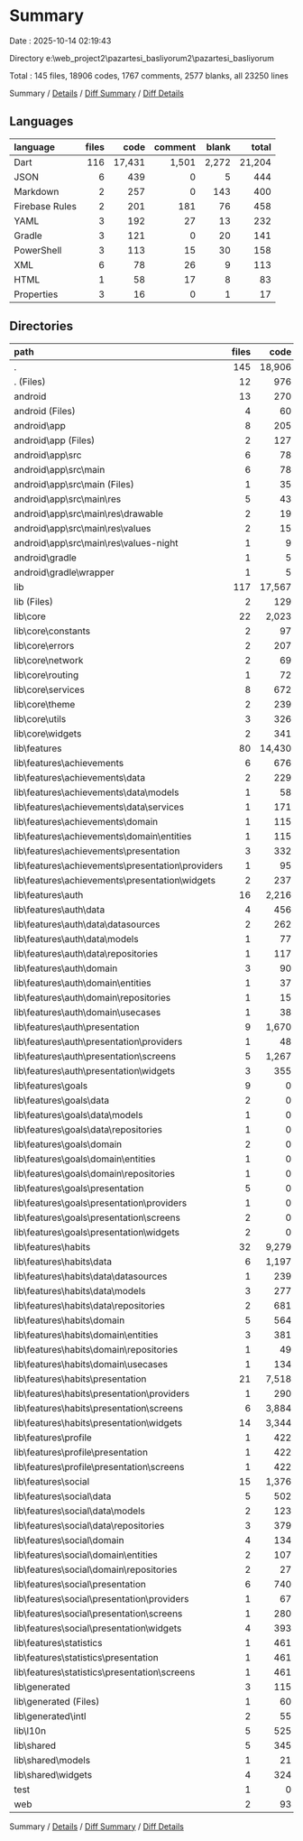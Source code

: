 # Summary

Date : 2025-10-14 02:19:43

Directory e:\\web_project2\\pazartesi_basliyorum2\\pazartesi_basliyorum

Total : 145 files,  18906 codes, 1767 comments, 2577 blanks, all 23250 lines

Summary / [Details](details.md) / [Diff Summary](diff.md) / [Diff Details](diff-details.md)

## Languages
| language | files | code | comment | blank | total |
| :--- | ---: | ---: | ---: | ---: | ---: |
| Dart | 116 | 17,431 | 1,501 | 2,272 | 21,204 |
| JSON | 6 | 439 | 0 | 5 | 444 |
| Markdown | 2 | 257 | 0 | 143 | 400 |
| Firebase Rules | 2 | 201 | 181 | 76 | 458 |
| YAML | 3 | 192 | 27 | 13 | 232 |
| Gradle | 3 | 121 | 0 | 20 | 141 |
| PowerShell | 3 | 113 | 15 | 30 | 158 |
| XML | 6 | 78 | 26 | 9 | 113 |
| HTML | 1 | 58 | 17 | 8 | 83 |
| Properties | 3 | 16 | 0 | 1 | 17 |

## Directories
| path | files | code | comment | blank | total |
| :--- | ---: | ---: | ---: | ---: | ---: |
| . | 145 | 18,906 | 1,767 | 2,577 | 23,250 |
| . (Files) | 12 | 976 | 223 | 263 | 1,462 |
| android | 13 | 270 | 26 | 30 | 326 |
| android (Files) | 4 | 60 | 0 | 9 | 69 |
| android\\app | 8 | 205 | 26 | 21 | 252 |
| android\\app (Files) | 2 | 127 | 0 | 12 | 139 |
| android\\app\\src | 6 | 78 | 26 | 9 | 113 |
| android\\app\\src\\main | 6 | 78 | 26 | 9 | 113 |
| android\\app\\src\\main (Files) | 1 | 35 | 6 | 5 | 46 |
| android\\app\\src\\main\\res | 5 | 43 | 20 | 4 | 67 |
| android\\app\\src\\main\\res\\drawable | 2 | 19 | 2 | 2 | 23 |
| android\\app\\src\\main\\res\\values | 2 | 15 | 9 | 1 | 25 |
| android\\app\\src\\main\\res\\values-night | 1 | 9 | 9 | 1 | 19 |
| android\\gradle | 1 | 5 | 0 | 0 | 5 |
| android\\gradle\\wrapper | 1 | 5 | 0 | 0 | 5 |
| lib | 117 | 17,567 | 1,501 | 2,275 | 21,343 |
| lib (Files) | 2 | 129 | 11 | 24 | 164 |
| lib\\core | 22 | 2,023 | 295 | 424 | 2,742 |
| lib\\core\\constants | 2 | 97 | 19 | 18 | 134 |
| lib\\core\\errors | 2 | 207 | 101 | 72 | 380 |
| lib\\core\\network | 2 | 69 | 13 | 18 | 100 |
| lib\\core\\routing | 1 | 72 | 5 | 14 | 91 |
| lib\\core\\services | 8 | 672 | 59 | 158 | 889 |
| lib\\core\\theme | 2 | 239 | 26 | 32 | 297 |
| lib\\core\\utils | 3 | 326 | 68 | 78 | 472 |
| lib\\core\\widgets | 2 | 341 | 4 | 34 | 379 |
| lib\\features | 80 | 14,430 | 827 | 1,534 | 16,791 |
| lib\\features\\achievements | 6 | 676 | 38 | 84 | 798 |
| lib\\features\\achievements\\data | 2 | 229 | 19 | 33 | 281 |
| lib\\features\\achievements\\data\\models | 1 | 58 | 5 | 7 | 70 |
| lib\\features\\achievements\\data\\services | 1 | 171 | 14 | 26 | 211 |
| lib\\features\\achievements\\domain | 1 | 115 | 3 | 10 | 128 |
| lib\\features\\achievements\\domain\\entities | 1 | 115 | 3 | 10 | 128 |
| lib\\features\\achievements\\presentation | 3 | 332 | 16 | 41 | 389 |
| lib\\features\\achievements\\presentation\\providers | 1 | 95 | 9 | 16 | 120 |
| lib\\features\\achievements\\presentation\\widgets | 2 | 237 | 7 | 25 | 269 |
| lib\\features\\auth | 16 | 2,216 | 190 | 272 | 2,678 |
| lib\\features\\auth\\data | 4 | 456 | 59 | 77 | 592 |
| lib\\features\\auth\\data\\datasources | 2 | 262 | 47 | 58 | 367 |
| lib\\features\\auth\\data\\models | 1 | 77 | 9 | 8 | 94 |
| lib\\features\\auth\\data\\repositories | 1 | 117 | 3 | 11 | 131 |
| lib\\features\\auth\\domain | 3 | 90 | 26 | 24 | 140 |
| lib\\features\\auth\\domain\\entities | 1 | 37 | 3 | 5 | 45 |
| lib\\features\\auth\\domain\\repositories | 1 | 15 | 17 | 8 | 40 |
| lib\\features\\auth\\domain\\usecases | 1 | 38 | 6 | 11 | 55 |
| lib\\features\\auth\\presentation | 9 | 1,670 | 105 | 171 | 1,946 |
| lib\\features\\auth\\presentation\\providers | 1 | 48 | 25 | 14 | 87 |
| lib\\features\\auth\\presentation\\screens | 5 | 1,267 | 70 | 124 | 1,461 |
| lib\\features\\auth\\presentation\\widgets | 3 | 355 | 10 | 33 | 398 |
| lib\\features\\goals | 9 | 0 | 0 | 9 | 9 |
| lib\\features\\goals\\data | 2 | 0 | 0 | 2 | 2 |
| lib\\features\\goals\\data\\models | 1 | 0 | 0 | 1 | 1 |
| lib\\features\\goals\\data\\repositories | 1 | 0 | 0 | 1 | 1 |
| lib\\features\\goals\\domain | 2 | 0 | 0 | 2 | 2 |
| lib\\features\\goals\\domain\\entities | 1 | 0 | 0 | 1 | 1 |
| lib\\features\\goals\\domain\\repositories | 1 | 0 | 0 | 1 | 1 |
| lib\\features\\goals\\presentation | 5 | 0 | 0 | 5 | 5 |
| lib\\features\\goals\\presentation\\providers | 1 | 0 | 0 | 1 | 1 |
| lib\\features\\goals\\presentation\\screens | 2 | 0 | 0 | 2 | 2 |
| lib\\features\\goals\\presentation\\widgets | 2 | 0 | 0 | 2 | 2 |
| lib\\features\\habits | 32 | 9,279 | 492 | 905 | 10,676 |
| lib\\features\\habits\\data | 6 | 1,197 | 98 | 188 | 1,483 |
| lib\\features\\habits\\data\\datasources | 1 | 239 | 30 | 45 | 314 |
| lib\\features\\habits\\data\\models | 3 | 277 | 15 | 24 | 316 |
| lib\\features\\habits\\data\\repositories | 2 | 681 | 53 | 119 | 853 |
| lib\\features\\habits\\domain | 5 | 564 | 96 | 102 | 762 |
| lib\\features\\habits\\domain\\entities | 3 | 381 | 29 | 37 | 447 |
| lib\\features\\habits\\domain\\repositories | 1 | 49 | 39 | 28 | 116 |
| lib\\features\\habits\\domain\\usecases | 1 | 134 | 28 | 37 | 199 |
| lib\\features\\habits\\presentation | 21 | 7,518 | 298 | 615 | 8,431 |
| lib\\features\\habits\\presentation\\providers | 1 | 290 | 41 | 55 | 386 |
| lib\\features\\habits\\presentation\\screens | 6 | 3,884 | 143 | 316 | 4,343 |
| lib\\features\\habits\\presentation\\widgets | 14 | 3,344 | 114 | 244 | 3,702 |
| lib\\features\\profile | 1 | 422 | 14 | 24 | 460 |
| lib\\features\\profile\\presentation | 1 | 422 | 14 | 24 | 460 |
| lib\\features\\profile\\presentation\\screens | 1 | 422 | 14 | 24 | 460 |
| lib\\features\\social | 15 | 1,376 | 85 | 209 | 1,670 |
| lib\\features\\social\\data | 5 | 502 | 36 | 93 | 631 |
| lib\\features\\social\\data\\models | 2 | 123 | 10 | 14 | 147 |
| lib\\features\\social\\data\\repositories | 3 | 379 | 26 | 79 | 484 |
| lib\\features\\social\\domain | 4 | 134 | 20 | 24 | 178 |
| lib\\features\\social\\domain\\entities | 2 | 107 | 3 | 7 | 117 |
| lib\\features\\social\\domain\\repositories | 2 | 27 | 17 | 17 | 61 |
| lib\\features\\social\\presentation | 6 | 740 | 29 | 92 | 861 |
| lib\\features\\social\\presentation\\providers | 1 | 67 | 21 | 25 | 113 |
| lib\\features\\social\\presentation\\screens | 1 | 280 | 1 | 31 | 312 |
| lib\\features\\social\\presentation\\widgets | 4 | 393 | 7 | 36 | 436 |
| lib\\features\\statistics | 1 | 461 | 8 | 31 | 500 |
| lib\\features\\statistics\\presentation | 1 | 461 | 8 | 31 | 500 |
| lib\\features\\statistics\\presentation\\screens | 1 | 461 | 8 | 31 | 500 |
| lib\\generated | 3 | 115 | 28 | 32 | 175 |
| lib\\generated (Files) | 1 | 60 | 8 | 15 | 83 |
| lib\\generated\\intl | 2 | 55 | 20 | 17 | 92 |
| lib\\l10n | 5 | 525 | 330 | 221 | 1,076 |
| lib\\shared | 5 | 345 | 10 | 40 | 395 |
| lib\\shared\\models | 1 | 21 | 4 | 10 | 35 |
| lib\\shared\\widgets | 4 | 324 | 6 | 30 | 360 |
| test | 1 | 0 | 0 | 1 | 1 |
| web | 2 | 93 | 17 | 8 | 118 |

Summary / [Details](details.md) / [Diff Summary](diff.md) / [Diff Details](diff-details.md)